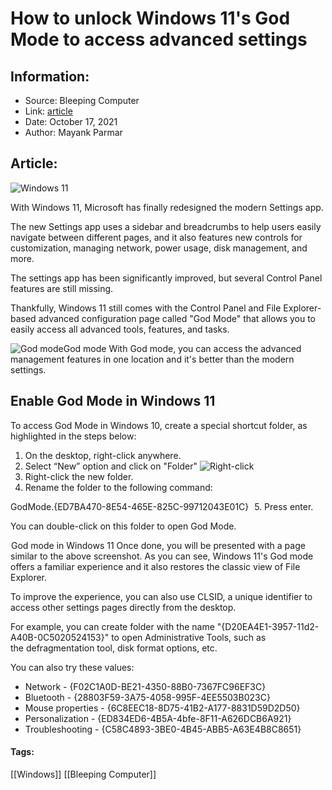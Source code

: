 # How to unlock Windows 11's God Mode to access advanced settings
### 

## Information:
+ Source: Bleeping Computer
+ Link: [article](https://www.bleepingcomputer.com/news/microsoft/how-to-unlock-windows-11s-god-mode-to-access-advanced-settings/)
+ Date: October 17, 2021
+ Author: Mayank Parmar


## Article:
![Windows 11](https://www.bleepstatic.com/content/hl-images/2021/10/06/Windows_11.jpg)


With Windows 11, Microsoft has finally redesigned the modern Settings app.


The new Settings app uses a sidebar and breadcrumbs to help users easily navigate between different pages, and it also features new controls for customization, managing network, power usage, disk management, and more.


The settings app has been significantly improved, but several Control Panel features are still missing.


Thankfully, Windows 11 still comes with the Control Panel and File Explorer-based advanced configuration page called "God Mode" that allows you to easily access all advanced tools, features, and tasks.



![God mode](https://www.bleepstatic.com/images/news/u/1097497/Windows-10/God-mode.jpg)God mode
With God mode, you can access the advanced management features in one location and it's better than the modern settings.


Enable God Mode in Windows 11
-----------------------------


To access God Mode in Windows 10, create a special shortcut folder, as highlighted in the steps below:


1. On the desktop, right-click anywhere.
2. Select “New” option and click on "Folder"
![Right-click](https://www.bleepstatic.com/images/news/u/1097497/Windows-10/Right-click.jpg)
3. Right-click the new folder.
4. Rename the folder to the following command:  

GodMode.{ED7BA470-8E54-465E-825C-99712043E01C}
![Folder](data:image/gif;base64,R0lGODlhAQABAAAAACH5BAEKAAEALAAAAAABAAEAAAICTAEAOw==)
5. Press enter.


You can double-click on this folder to open God Mode.



![God mode in Windows 11](data:image/gif;base64,R0lGODlhAQABAAAAACH5BAEKAAEALAAAAAABAAEAAAICTAEAOw==)God mode in Windows 11
Once done, you will be presented with a page similar to the above screenshot. As you can see, Windows 11's God mode offers a familiar experience and it also restores the classic view of File Explorer.


To improve the experience, you can also use CLSID, a unique identifier to access other settings pages directly from the desktop.


For example, you can create folder with the name "{D20EA4E1-3957-11d2-A40B-0C5020524153}" to open Administrative Tools, such as the defragmentation tool, disk format options, etc.


You can also try these values:


* Network - {F02C1A0D-BE21-4350-88B0-7367FC96EF3C}
* Bluetooth - {28803F59-3A75-4058-995F-4EE5503B023C}
* Mouse properties - {6C8EEC18-8D75-41B2-A177-8831D59D2D50}
* Personalization - {ED834ED6-4B5A-4bfe-8F11-A626DCB6A921}
* Troubleshooting - {C58C4893-3BE0-4B45-ABB5-A63E4B8C8651}




#### Tags:
[[Windows]] [[Bleeping Computer]]
